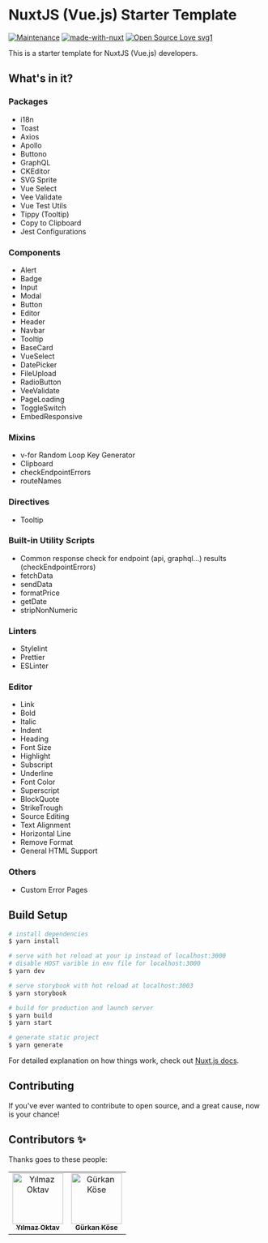 # NuxtJS (Vue.js) Starter Template

[![Maintenance](https://img.shields.io/badge/Maintained%3F-yes-green.svg)](https://GitHub.com/Naereen/StrapDown.js/graphs/commit-activity)
[![made-with-nuxt](https://img.shields.io/badge/Made%20with-nuxt-00c58e.svg)](https://nuxtjs.org)
[![Open Source Love svg1](https://badges.frapsoft.com/os/v1/open-source.svg?v=103)](https://github.com/ellerbrock/open-source-badges/)

This is a starter template for NuxtJS (Vue.js) developers.

## What's in it?

### Packages
- i18n
- Toast
- Axios
- Apollo
- Buttono
- GraphQL
- CKEditor
- SVG Sprite
- Vue Select
- Vee Validate
- Vue Test Utils
- Tippy (Tooltip)
- Copy to Clipboard
- Jest Configurations

### Components
- Alert
- Badge
- Input
- Modal
- Button
- Editor
- Header
- Navbar
- Tooltip
- BaseCard
- VueSelect
- DatePicker
- FileUpload
- RadioButton
- VeeValidate
- PageLoading
- ToggleSwitch
- EmbedResponsive

### Mixins
- v-for Random Loop Key Generator
- Clipboard
- checkEndpointErrors
- routeNames

### Directives
- Tooltip

### Built-in Utility Scripts
- Common response check for endpoint (api, graphql...) results (checkEndpointErrors)
- fetchData
- sendData
- formatPrice
- getDate
- stripNonNumeric

### Linters
- Stylelint
- Prettier
- ESLinter

### Editor
- Link
- Bold
- Italic
- Indent
- Heading
- Font Size
- Highlight
- Subscript
- Underline
- Font Color
- Superscript
- BlockQuote
- StrikeTrough
- Source Editing
- Text Alignment
- Horizontal Line
- Remove Format
- General HTML Support

### Others
- Custom Error Pages

## Build Setup

```bash
# install dependencies
$ yarn install

# serve with hot reload at your ip instead of localhost:3000
# disable HOST varible in env file for localhost:3000
$ yarn dev

# serve storybook with hot reload at localhost:3003
$ yarn storybook

# build for production and launch server
$ yarn build
$ yarn start

# generate static project
$ yarn generate
```

For detailed explanation on how things work, check out [Nuxt.js docs](https://nuxtjs.org).


## Contributing
If you've ever wanted to contribute to open source, and a great cause, now is your chance!

## Contributors ✨

Thanks goes to these people:

<!-- ALL-CONTRIBUTORS-LIST:START -->
<table>
  <tr>
    <td align="center">
      <a href="https://github.com/yoktav">
        <img src="https://avatars.githubusercontent.com/u/44588992?v=3?s=100" width="100px;" alt="Yılmaz Oktav" /><br />
        <sub><b>Yılmaz Oktav</b></sub>
      </a>
    </td>
    <td align="center">
      <a href="https://github.com/SisyphosGK">
        <img src="https://avatars.githubusercontent.com/u/32563894?v=3?s=100" width="100px;" alt="Gürkan Köse" /><br />
        <sub><b>Gürkan Köse</b></sub>
      </a>
    </td>
  </tr>
</table>

<!-- ALL-CONTRIBUTORS-LIST:END -->
